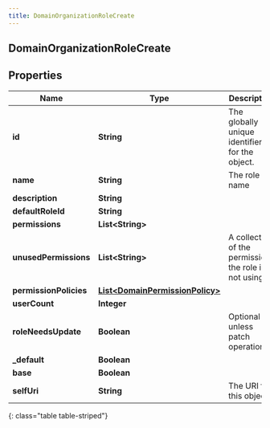 ```yaml
---
title: DomainOrganizationRoleCreate
---
```


## DomainOrganizationRoleCreate

## Properties

| Name                   | Type                                                                                     | Description                                           | Notes      |
| ---------------------- | ---------------------------------------------------------------------------------------- | ----------------------------------------------------- | ---------- |
| **id**                 | <!----><!---->**String**<!---->                                                          | The globally unique identifier for the object.        | [optional] |
| **name**               | <!----><!---->**String**<!---->                                                          | The role name                                         |            |
| **description**        | <!----><!---->**String**<!---->                                                          |                                                       | [optional] |
| **defaultRoleId**      | <!----><!---->**String**<!---->                                                          |                                                       | [optional] |
| **permissions**        | <!----><!---->**List&lt;String&gt;**<!---->                                              |                                                       | [optional] |
| **unusedPermissions**  | <!----><!---->**List&lt;String&gt;**<!---->                                              | A collection of the permissions the role is not using | [optional] |
| **permissionPolicies** | <!----><!---->[**List&lt;DomainPermissionPolicy&gt;**](DomainPermissionPolicy.md)<!----> |                                                       | [optional] |
| **userCount**          | <!----><!---->**Integer**<!---->                                                         |                                                       | [optional] |
| **roleNeedsUpdate**    | <!----><!---->**Boolean**<!---->                                                         | Optional unless patch operation.                      | [optional] |
| **\_default**          | <!----><!---->**Boolean**<!---->                                                         |                                                       | [optional] |
| **base**               | <!----><!---->**Boolean**<!---->                                                         |                                                       | [optional] |
| **selfUri**            | <!----><!---->**String**<!---->                                                          | The URI for this object                               | [optional] |

{: class="table table-striped"}
